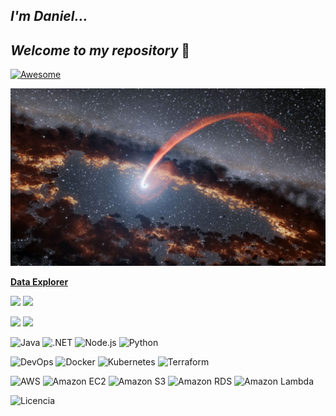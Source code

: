 ## _I'm Daniel..._ 

## _Welcome to my repository_  👋


[![Awesome](https://awesome.re/badge.svg)](https://awesome.re)

![El universo es Infinito](./BhShredder_NASA_3482.jpg)

<b><a href="https://ossinsight.io/explore/">Data Explorer</a></b>

![](https://img.shields.io/badge/Linux-FCC624?style=for-the-badge&logo=linux&logoColor=black)
![](https://img.shields.io/badge/Windows-0078D6?style=for-the-badge&logo=windows&logoColor=white)

![](https://img.shields.io/badge/logo-gitlab-blue?logo=gitlab) 
![](https://img.shields.io/badge/logo-gitlab-blue?logo=gitlab&logoColor=white)

![Java](https://img.shields.io/badge/Java-ED8B00?style=flat&logo=java&logoColor=white)
![.NET](https://img.shields.io/badge/.NET-512BD4?style=flat&logo=dotnet&logoColor=white)
![Node.js](https://img.shields.io/badge/Node.js-43853D?style=flat&logo=node.js&logoColor=white)
![Python](https://img.shields.io/badge/Python-3776AB?style=flat&logo=python&logoColor=white)


![DevOps](https://img.shields.io/badge/DevOps-000000?style=for-the-badge&logo=gitlab&logoColor=white)
![Docker](https://img.shields.io/badge/Docker-2496ED?style=for-the-badge&logo=docker&logoColor=white)
![Kubernetes](https://img.shields.io/badge/Kubernetes-326CE5?style=for-the-badge&logo=kubernetes&logoColor=white)
![Terraform](https://img.shields.io/badge/Terraform-623CE4?style=for-the-badge&logo=terraform&logoColor=white)

![AWS](https://img.shields.io/badge/AWS-232F3E?style=flat&logo=amazon-aws&logoColor=white)
![Amazon EC2](https://img.shields.io/badge/Amazon_EC2-232F3E?style=flat&logo=amazon-aws&logoColor=white)
![Amazon S3](https://img.shields.io/badge/Amazon_S3-232F3E?style=flat&logo=amazon-s3&logoColor=white)
![Amazon RDS](https://img.shields.io/badge/Amazon_RDS-232F3E?style=flat&logo=amazon-rds&logoColor=white)
![Amazon Lambda](https://img.shields.io/badge/Amazon_Lambda-232F3E?style=flat&logo=amazon-aws&logoColor=white)

![Licencia](https://img.shields.io/badge/Licencia-MIT-blue?style=for-the-badge)




